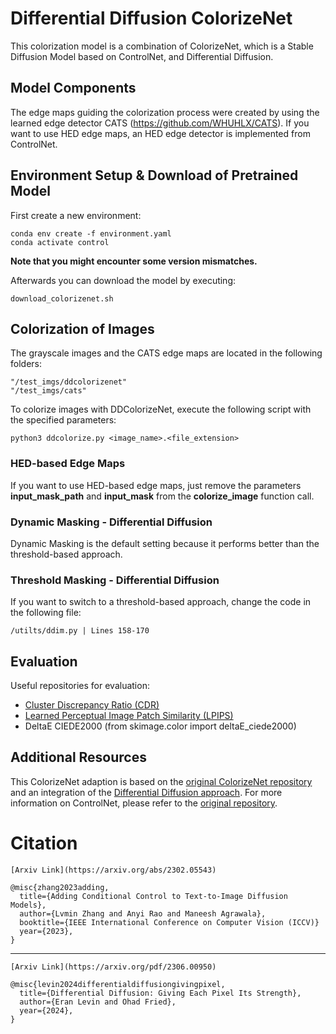 # Differential Diffusion ColorizeNet 

This colorization model is a combination of ColorizeNet, which is a Stable Diffusion Model based on ControlNet, and Differential Diffusion.

## Model Components

The edge maps guiding the colorization process were created by using the learned edge detector CATS (https://github.com/WHUHLX/CATS). If you want to use HED edge maps, an HED edge detector is implemented from ControlNet.

## Environment Setup & Download of Pretrained Model
First create a new environment:

    conda env create -f environment.yaml
    conda activate control

<b>Note that you might encounter some version mismatches.</b>

Afterwards you can download the model by executing:

    download_colorizenet.sh

## Colorization of Images

The grayscale images and the CATS edge maps are located in the following folders:

    "/test_imgs/ddcolorizenet"
    "/test_imgs/cats"

To colorize images with DDColorizeNet, execute the following script with the specified parameters:

    python3 ddcolorize.py <image_name>.<file_extension>

### HED-based Edge Maps
If you want to use HED-based edge maps, just remove the parameters <b>input_mask_path</b> and <b>input_mask</b> from the <b>colorize_image</b> function call.

### Dynamic Masking - Differential Diffusion
Dynamic Masking is the default setting because it performs better than the threshold-based approach.

### Threshold Masking - Differential Diffusion
If you want to switch to a threshold-based approach, change the code in the following file:

    /utilts/ddim.py | Lines 158-170

## Evaluation
Useful repositories for evaluation:

- [Cluster Discrepancy Ratio (CDR)](https://github.com/niceDuckgu/CDR)
- [Learned Perceptual Image Patch Similarity (LPIPS)](https://github.com/richzhang/PerceptualSimilarity)
- DeltaE CIEDE2000 (from skimage.color import deltaE_ciede2000)


## Additional Resources
This ColorizeNet adaption is based on the [original ColorizeNet repository](https://github.com/rensortino/ColorizeNet) and an integration of the [Differential Diffusion approach](https://differential-diffusion.github.io/).
For more information on ControlNet, please refer to the [original repository](https://github.com/lllyasviel/ControlNet).


# Citation
    [Arxiv Link](https://arxiv.org/abs/2302.05543)

    @misc{zhang2023adding,
      title={Adding Conditional Control to Text-to-Image Diffusion Models}, 
      author={Lvmin Zhang and Anyi Rao and Maneesh Agrawala},
      booktitle={IEEE International Conference on Computer Vision (ICCV)}
      year={2023},
    }
***
    [Arxiv Link](https://arxiv.org/pdf/2306.00950)

    @misc{levin2024differentialdiffusiongivingpixel,
      title={Differential Diffusion: Giving Each Pixel Its Strength}, 
      author={Eran Levin and Ohad Fried},
      year={2024},
    }

    


